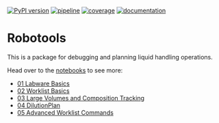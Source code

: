 [![PyPI version](https://img.shields.io/pypi/v/robotools)](https://pypi.org/project/robotools)
[![pipeline](https://github.com/jubiotech/robotools/workflows/pipeline/badge.svg)](https://github.com/jubiotech/robotools/actions)
[![coverage](https://codecov.io/gh/jubiotech/robotools/branch/master/graph/badge.svg)](https://codecov.io/gh/jubiotech/robotools)
[![documentation](https://readthedocs.org/projects/robotools/badge/?version=latest)](https://robotools.readthedocs.io/en/latest/?badge=latest)

# Robotools
This is a package for debugging and planning liquid handling operations.

Head over to the [notebooks](https://github.com/jubiotech/robotools/tree/master/notebooks) to see more:
+ [01 Labware Basics](https://github.com/jubiotech/robotools/blob/master/notebooks/01_Labware_Basics.ipynb)
+ [02 Worklist Basics](https://github.com/jubiotech/robotools/blob/master/notebooks/02_Worklist_Basics.ipynb)
+ [03 Large Volumes and Composition Tracking](https://github.com/jubiotech/robotools/blob/master/notebooks/03_Large_Volumes_and_Composition_Tracking.ipynb)
+ [04 DilutionPlan](https://github.com/jubiotech/robotools/blob/master/notebooks/04_DilutionPlan.ipynb)
+ [05 Advanced Worklist Commands](https://github.com/jubiotech/robotools/blob/master/notebooks/05_Advanced_Worklist_Commands.ipynb)
